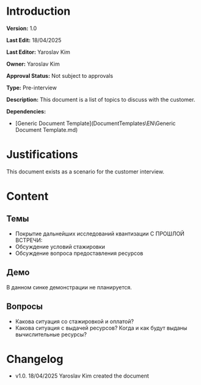 # Introduction

**Version:** 1.0

**Last Edit:** 18/04/2025

**Last Editor:** Yaroslav Kim

**Owner:** Yaroslav Kim

**Approval Status:** Not subject to approvals

**Type:** Pre-interview

**Description:** This document is a list of topics to discuss with the customer.

**Dependencies:**
 - [Generic Document Template](DocumentTemplates\EN\Generic Document Template.md)

# Justifications
This document exists as a scenario for the customer interview.

# Content

## Темы
- Покрытие дальнейших исследований квантизации
С ПРОШЛОЙ ВСТРЕЧИ:
- Обсуждение условий стажировки
- Обсуждение вопроса предоставления ресурсов
## Демо
В данном синке демонстрации не планируется.
## Вопросы
- Какова ситуация со стажировкой и оплатой?
- Какова ситуация с выдачей ресурсов? Когда и как будут выданы вычислительные ресурсы?

# Changelog
- v1.0. 18/04/2025 Yaroslav Kim created the document

